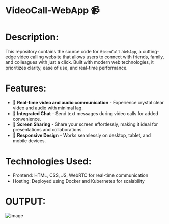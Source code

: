 # VideoCall-WebApp 📹

# Description:

This repository contains the source code for `VideoCall-WebApp`, a cutting-edge video calling website that allows users to connect with friends, family, and colleagues with just a click. Built with modern web technologies, it prioritizes clarity, ease of use, and real-time performance.

# Features:

- 🚀 **Real-time video and audio communication** - Experience crystal clear video and audio with minimal lag.
- 💬 **Integrated Chat** - Send text messages during video calls for added convenience.
- 🎥 **Screen Sharing** - Share your screen effortlessly, making it ideal for presentations and collaborations.
- 📱 **Responsive Design** - Works seamlessly on desktop, tablet, and mobile devices.

# Technologies Used:

- Frontend: HTML, CSS, JS, WebRTC for real-time communication
- Hosting: Deployed using Docker and Kubernetes for scalability

# OUTPUT:
![image](https://github.com/Rkrishu/video-calling/assets/89185861/0d610494-00c5-4b65-a987-f8f309ff4647)
